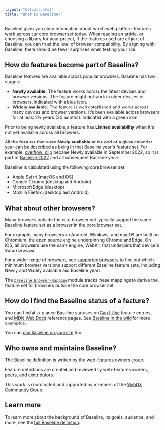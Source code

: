```yaml
---
layout: "default.html"
title: "What is Baseline?"
---
```


Baseline gives you clear information about which web platform features work across our [core browser set](#how-do-features-become-part-of-baseline%3F) today. When reading an article, or choosing a library for your project, if the features used are all part of Baseline, you can trust the level of browser compatibility. By aligning with Baseline, there should be fewer surprises when testing your site.

## How do features become part of Baseline?

Baseline features are available across popular browsers. Baseline has two stages:

- **Newly available**: The feature works across the latest devices and browser versions. The feature might not work in older devices or browsers. Indicated with a blue icon.
- **Widely available**: The feature is well established and works across many devices and browser versions. It’s been available across browsers for at least 2½ years (30 months). Indicated with a green icon.

Prior to being newly available, a feature has **Limited availability** when it's not yet available across all browsers.

All the features that were **Newly available** at the end of a given calendar year can be described as being in that Baseline year's feature set. For example, [overflow: clip](https://webstatus.dev/features/overflow-clip) became Newly available in September 2022, so it is part of [Baseline 2022](https://webstatus.dev/?q=baseline_date%3A2000-01-01..2022-12-31) and all subsequent Baseline years.

Baseline is calculated using the following core browser set:

- Apple Safari (macOS and iOS)
- Google Chrome (desktop and Android)
- Microsoft Edge (desktop)
- Mozilla Firefox (desktop and Android)

## What about other browsers?

Many browsers outside the core browser set typically support the same Baseline feature set as a browser in the core browser set.

For example, many browsers on Android, Windows, and macOS are built on Chromium, the open source engine underpinning Chrome and Edge. On iOS, all browsers use the same engine, WebKit, that underpins that device's Safari browser.

For a wider range of browsers, see [supported browsers](/supported-browsers/?includeDownstream=true) to find out which minimum browser versions support different Baseline feature sets, including Newly and Widely available and Baseline years.

The [`baseline-browser-mapping`](https://github.com/web-platform-dx/baseline-browser-mapping) module tracks these mappings to derive the feature set for browsers outside the core browser set.

## How do I find the Baseline status of a feature?

You can find at-a-glance Baseline statuses on [Can I Use](https://caniuse.com/) feature entries, and [MDN Web Docs](https://developer.mozilla.org/) reference pages. See [Baseline in the wild](/baseline-in-the-wild/) for more examples.

You can [use Baseline on your site](/use-baseline/) too.

## Who owns and maintains Baseline?

The Baseline definition is written by the [web-features owners group](https://github.com/web-platform-dx/web-features/blob/main/GOVERNANCE.md).

Feature definitions are created and reviewed by web-features owners, peers, and contributors.

This work is coordinated and supported by members of the [WebDX Community Group](/webdx-cg/).

## Learn more

To learn more about the background of Baseline, its goals, audience, and more, see the [full Baseline definition](https://github.com/web-platform-dx/web-features/blob/main/docs/baseline.md).
